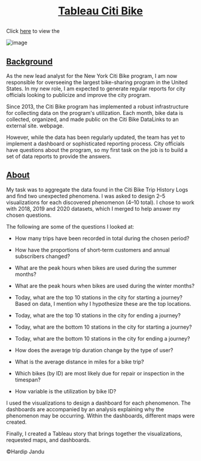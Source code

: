# <p align="center"> <ins>Tableau Citi Bike</ins> </p>

Click [here](https://public.tableau.com/app/profile/hardip.jandu5326/vizzes) to view the 


![image](https://github.com/HJandu/tableau-citi-bike/assets/116304118/e24698e2-d321-4d3c-ab5c-f52849e38dd8)


## <ins>Background</ins>
As the new lead analyst for the New York Citi Bike program, I am now responsible for overseeing the largest bike-sharing program in the United States. In my new role, I am expected to generate regular reports for city officials looking to publicize and improve the city program.

Since 2013, the Citi Bike program has implemented a robust infrastructure for collecting data on the program's utilization. Each month, bike data is collected, organized, and made public on the Citi Bike DataLinks to an external site. webpage.

However, while the data has been regularly updated, the team has yet to implement a dashboard or sophisticated reporting process. City officials have questions about the program, so my first task on the job is to build a set of data reports to provide the answers.

## <ins>About</ins>
My task was to aggregate the data found in the Citi Bike Trip History Logs and find two unexpected phenomena. I was asked to design 2–5 visualizations for each discovered phenomenon (4–10 total). I chose to work with 2018, 2019 and 2020 datasets, which I merged to help answer my chosen questions. 

The following are some of the questions I looked at:

* How many trips have been recorded in total during the chosen period?

* How have the proportions of short-term customers and annual subscribers changed?

* What are the peak hours when bikes are used during the summer months?

* What are the peak hours when bikes are used during the winter months?

* Today, what are the top 10 stations in the city for starting a journey? Based on data, I mention why I hypothesize these are the top locations.

* Today, what are the top 10 stations in the city for ending a journey? 

* Today, what are the bottom 10 stations in the city for starting a journey? 

* Today, what are the bottom 10 stations in the city for ending a journey? 

* How does the average trip duration change by the type of user? 

* What is the average distance in miles for a bike trip?

* Which bikes (by ID) are most likely due for repair or inspection in the timespan?

* How variable is the utilization by bike ID?

I used the visualizations to design a dashboard for each phenomenon. The dashboards are accompanied by an analysis explaining why the phenomenon may be occurring. Within the dashboards, different maps were created. 

Finally, I created a Tableau story that brings together the visualizations, requested maps, and dashboards.


&copy;Hardip Jandu
